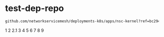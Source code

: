 # test-dep-repo

```bash
github.com/networkservicemesh/deployments-k8s/apps/nsc-kernel?ref=bc294da1b2452b365aae79a57c1f4e97c682029a
```

1
2
2.1
3
4
5
6
7
8
9
